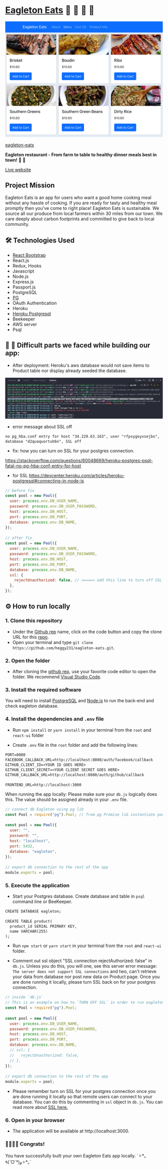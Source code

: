 # [Eagleton Eats](https://hc-eagleton-eats.herokuapp.com) 🍴 🍲 🍗 🍑

![image](./eagletonEats.png)

[eagleton-eats](https://hc-eagleton-eats.herokuapp.com)

**Eagleton restaurant - From farm to table to healthy dinner meals best in town!** 🍴 🍲

[Live website](https://eat-at-home-server.herokuapp.com/)

## Project Mission

Eagleton Eats is an app for users who want a good home cooking meal without any hassle of cooking. If you are ready for tasty and healthy meal promptly then you've come to right place! Eagleton Eats is sustainable. We source all our produce from local farmers within 30 miles from our town. We care deeply about carbon footprints and committed to give back to local community.

## 🛠️ Technologies Used

- [React Bootstrap](https://react-bootstrap.netlify.app/getting-started/introduction/)
- React.js
- Redux, Hooks
- Javascript
- Node.js
- Express.js
- Passport.js
- PostgreSQL
- [PG](https://www.npmjs.com/package/pg)
- OAuth Authentication
- Heroku
- [Heroku Postgresql](https://elements.heroku.com/addons/heroku-postgresql)
- Beekeeper
- AWS server
- Psql

## 🐼 🥷 Difficult parts we faced while building our app:

- After deployment: Heroku's aws database would not save items to Product table nor display already seeded the database.

![error table](./no_pgSSL.png)

- error message about SSL off

```
no pg_hba.conf entry for host "34.229.63.163", user "rfpsygoyxsejbo", database "d2quaquortuh6n", SSL off
```

- fix: how you can turn on SSL for your postgres connection.

https://stackoverflow.com/questions/60048669/heroku-postgres-psql-fatal-no-pg-hba-conf-entry-for-host

- for SSL
  https://devcenter.heroku.com/articles/heroku-postgresql#connecting-in-node-js

```js
// before fix
const pool = new Pool({
  user: process.env.DB_USER_NAME,
  password: process.env.DB_USER_PASSWORD,
  host: process.env.DB_HOST,
  port: process.env.DB_PORT,
  database: process.env.DB_NAME,
});

// after fix
const pool = new Pool({
  user: process.env.DB_USER_NAME,
  password: process.env.DB_USER_PASSWORD,
  host: process.env.DB_HOST,
  port: process.env.DB_PORT,
  database: process.env.DB_NAME,
  ssl: {
    rejectUnauthorized: false, // <===== add this line to turn off SSL OFF
  },
});
```

## ⚙ How to run locally

### 1. Clone this repository

- Under the [Github rep](https://github.com/heggy231/eagleton-eats) name, click on the code button and copy the clone URL for this [repo](https://github.com/heggy231/eagleton-eats).
- Open your terminal and type `git clone https://github.com/heggy231/eagleton-eats.git`.

### 2. Open the folder

- After cloning the [github rep](https://github.com/heggy231/eagleton-eats), use your favorite code editor to open the folder. We recommend [Visual Studio Code](https://code.visualstudio.com/).

### 3. Install the required software

You will need to install [PostgreSQL](https://www.postgresql.org/download/) and [Node.js](https://nodejs.org/en/) to run the back-end and check eagleton database.

### 4. Install the dependencies and `.env` file

- Run `npm install` or `yarn install` in your terminal from the `root` and `react-ui` folder

- Create `.env` file in the `root` folder and add the following lines:

```
PORT=8080
FACEBOOK_CALLBACK_URL=http://localhost:8080/auth/facebook/callback
GITHUB_CLIENT_ID=<YOUR ID GOES HERE>
GITHUB_CLIENT_SECRET=<YOUR CLIENT SECRET GOES HERE>
GITHUB_CALLBACK_URL=http://localhost:8080/auth/github/callback

FRONTEND_URL=http://localhost:3000
```

When running the app locally:
Please make sure your `db.js` logically does this. The value should be assigned already in your `.env` file.

```js
// connect db Eagleton using pg lib
const Pool = require("pg").Pool; // from pg Promise lib instantiate pool db

const pool = new Pool({
  user: "",
  password: "",
  host: "localhost",
  port: 5432,
  database: "eagleton",
});

// export db connection to the rest of the app
module.exports = pool;
```

### 5. Execute the application

- Start your Postgres database. Create database and table in `psql` command line or BeeKeeper.

```psql
CREATE DATABASE eagleton;

CREATE TABLE product(
  product_id SERIAL PRIMARY KEY,
  name VARCHAR(255)
);
```

- Run `npm start` or `yarn start` in your terminal from the `root` and `react-ui` folder.

- Comment out ssl object "SSL connection rejectAuthorized: false" in `db.js`. Unless you do this, you will one, see this server error message: `The server does not support SSL connections` and two, can't retrieve your data from database nor post new data on Product page. Once you are done running it locally, please turn SSL back on for your postgres connection.

```js
// inside `db.js`
// This is an example on how to `TURN OFF SSL` in order to run eagleton database locally
const Pool = require("pg").Pool;

const pool = new Pool({
  user: process.env.DB_USER_NAME,
  password: process.env.DB_USER_PASSWORD,
  host: process.env.DB_HOST,
  port: process.env.DB_PORT,
  database: process.env.DB_NAME,
  // ssl: {
  //   rejectUnauthorized: false,
  // },
});

// export db connection to the rest of the app
module.exports = pool;
```

- Please remember turn on SSL for your postgres connection once you are done running it locally so that remote users can connect to your database. You can do this by commenting in `ssl` object in `db.js`. You can read more about [SSL here.](https://stackoverflow.com/questions/54302088/how-to-fix-error-the-server-does-not-support-ssl-connections-when-trying-to-a)

### 6. Open in your browser

- The application will be available at http://localhost:3000.
  <br>

<h3>🥗🍗🥂🎂 Congrats!</h3>
You have successfully built your own Eagleton Eats app locally.
`✧*｡٩(ˊᗜˋ*)و✧*｡`

